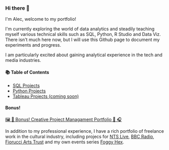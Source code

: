 ### Hi there 👋

I'm Alec, welcome to my portfolio!

I'm currently exploring the world of data analytics and steadily teaching myself various technical skills such as SQL, Python, R Studio and Data Viz.  There isn't much here now, but I will use this Github page to document my experiments and progress.

I am particularly excited about gaining analytical experience in the tech and media industries.  

#### 📚 Table of Contents
- [SQL Projects](https://github.com/alccrts/SQL_Projects)
- [Python Projects](https://github.com/alccrts/Python_Projects)
- [Tableau Projects (coming soon)](#tableau)

#### Bonus!

[🖼 🎵 Bonus! Creative Project Managament Portfolio  🎨 🎧 ](#creative-project-managment)

In addition to my professional experience, I have a rich portfolio of freelance work in the cultural industry, including projecs for [NTS Live](www.nts.live), [BBC Radio](https://www.bbc.co.uk/mediacentre/proginfo/2017/40/hear-and-now-cave), [Fiorucci Arts Trust](https://fiorucciartrust.com/) and my own events series [Foggy Hex](https://www.foggyhexbcn.com/).  


